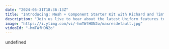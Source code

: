 ```yaml
---
date: "2024-05-31T18:36:13Z"
title: "Introducing: Mesh + Component Starter Kit with Richard and Tim"
description: "Join us live to hear about the latest Uniform features to make content management faster and more efficient for teams. The Component Starter Kit offers open-source, customizable components for building key pages, while improved data connections via Mesh allow for easier setup and fast edge-cached content delivery. \n\nLivestream guest: Richard Bausek, Director of Product Management at Uniform\nhttps://twitter.com/richardbausek\nhttps://uniform.dev/\n\nLivestream Host: Tim Benniks \nhttps://twitter.com/timbenniks\nhttps://www.linkedin.com/in/timbenniks/\n\nJoin us on Discord at https://uniform.to/discord\nLearn more at https://uniform.dev\n\nFollow us on:\nFacebook: https://www.facebook.com/people/Uniform/\nTwitter: https://twitter.com/UniformDev \nLinkedIn: https://www.linkedin.com/company/uniformdev \nInstagram: https://www.instagram.com/uniform.dev/"
image: "https://i.ytimg.com/vi/-hmTWfHON2o/maxresdefault.jpg"
videoId: "-hmTWfHON2o"
---
```


undefined